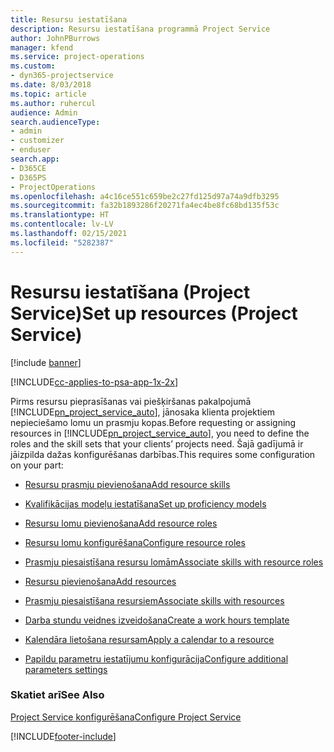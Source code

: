 ```yaml
---
title: Resursu iestatīšana
description: Resursu iestatīšana programmā Project Service
author: JohnPBurrows
manager: kfend
ms.service: project-operations
ms.custom:
- dyn365-projectservice
ms.date: 8/03/2018
ms.topic: article
ms.author: ruhercul
audience: Admin
search.audienceType:
- admin
- customizer
- enduser
search.app:
- D365CE
- D365PS
- ProjectOperations
ms.openlocfilehash: a4c16ce551c659be2c27fd125d97a74a9dfb3295
ms.sourcegitcommit: fa32b1893286f20271fa4ec4be8fc68bd135f53c
ms.translationtype: HT
ms.contentlocale: lv-LV
ms.lasthandoff: 02/15/2021
ms.locfileid: "5282387"
---
```

# <a name="set-up-resources-project-service"></a><span data-ttu-id="99e2b-103">Resursu iestatīšana (Project Service)</span><span class="sxs-lookup"><span data-stu-id="99e2b-103">Set up resources (Project Service)</span></span>

[!include [banner](../includes/psa-now-project-operations.md)]

[!INCLUDE[cc-applies-to-psa-app-1x-2x](../includes/cc-applies-to-psa-app-1x-2x.md)]

<span data-ttu-id="99e2b-104">Pirms resursu pieprasīšanas vai piešķiršanas pakalpojumā [!INCLUDE[pn_project_service_auto](../includes/pn-project-service-auto.md)], jānosaka klienta projektiem nepieciešamo lomu un prasmju kopas.</span><span class="sxs-lookup"><span data-stu-id="99e2b-104">Before requesting or assigning resources in [!INCLUDE[pn_project_service_auto](../includes/pn-project-service-auto.md)], you need to define the roles and the skill sets that your clients’ projects need.</span></span> <span data-ttu-id="99e2b-105">Šajā gadījumā ir jāizpilda dažas konfigurēšanas darbības.</span><span class="sxs-lookup"><span data-stu-id="99e2b-105">This requires some configuration on your part:</span></span>  
  
-   [<span data-ttu-id="99e2b-106">Resursu prasmju pievienošana</span><span class="sxs-lookup"><span data-stu-id="99e2b-106">Add resource skills</span></span>](../psa/add-resource-skills.md)  
  
-   [<span data-ttu-id="99e2b-107">Kvalifikācijas modeļu iestatīšana</span><span class="sxs-lookup"><span data-stu-id="99e2b-107">Set up proficiency models</span></span>](../psa/set-up-proficiency-models.md)  
  
-   [<span data-ttu-id="99e2b-108">Resursu lomu pievienošana</span><span class="sxs-lookup"><span data-stu-id="99e2b-108">Add resource roles</span></span>](../psa/add-resource-roles.md)  
  
-   [<span data-ttu-id="99e2b-109">Resursu lomu konfigurēšana</span><span class="sxs-lookup"><span data-stu-id="99e2b-109">Configure resource roles</span></span>](../psa/configure-resource-roles.md)  
  
-   [<span data-ttu-id="99e2b-110">Prasmju piesaistīšana resursu lomām</span><span class="sxs-lookup"><span data-stu-id="99e2b-110">Associate skills with resource roles</span></span>](../psa/associate-skills-with-resource-roles.md)  
  
-   [<span data-ttu-id="99e2b-111">Resursu pievienošana</span><span class="sxs-lookup"><span data-stu-id="99e2b-111">Add resources</span></span>](../psa/add-resources.md)  
  
-   [<span data-ttu-id="99e2b-112">Prasmju piesaistīšana resursiem</span><span class="sxs-lookup"><span data-stu-id="99e2b-112">Associate skills with resources</span></span>](../psa/associate-skills-with-resources.md)  
  
-   [<span data-ttu-id="99e2b-113">Darba stundu veidnes izveidošana</span><span class="sxs-lookup"><span data-stu-id="99e2b-113">Create a work hours template</span></span>](../psa/create-work-hours-template.md)  
  
-   [<span data-ttu-id="99e2b-114">Kalendāra lietošana resursam</span><span class="sxs-lookup"><span data-stu-id="99e2b-114">Apply a calendar to a resource</span></span>](../psa/apply-calendar-resource.md)  
  
-   [<span data-ttu-id="99e2b-115">Papildu parametru iestatījumu konfigurācija</span><span class="sxs-lookup"><span data-stu-id="99e2b-115">Configure additional parameters settings</span></span>](../psa/configure-additional-parameters-settings.md)  
  
### <a name="see-also"></a><span data-ttu-id="99e2b-116">Skatiet arī</span><span class="sxs-lookup"><span data-stu-id="99e2b-116">See Also</span></span>  
 [<span data-ttu-id="99e2b-117">Project Service konfigurēšana</span><span class="sxs-lookup"><span data-stu-id="99e2b-117">Configure Project Service</span></span>](../psa/configure.md)


[!INCLUDE[footer-include](../includes/footer-banner.md)]